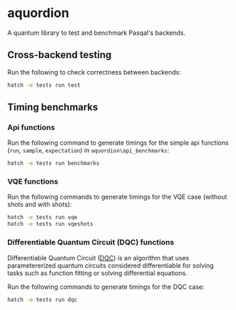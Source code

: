 # aquordion
A quantum library to test and benchmark Pasqal's backends.

## Cross-backend testing

Run the following to check correctness between backends:

```bash
hatch -e tests run test
```

## Timing benchmarks

### Api functions

Run the following command to generate timings for the simple api functions (`run`, `sample`, `expectation`) in `aquordion\api_benchmarks`:

```bash
hatch -e tests run benchmarks
```

### VQE functions

Run the following commands to generate timings for the VQE case (without shots and with shots):

```bash
hatch -e tests run vqe
hatch -e tests run vqeshots
```

### Differentiable Quantum Circuit (DQC) functions

Differentiable Quantum Circuit ([DQC](https://arxiv.org/abs/2011.10395)) is an algorithm that uses parametererized quantum circuits considered differentiable
for solving tasks such as function fitting or solving differential equations.

Run the following commands to generate timings for the DQC case:
```bash
hatch -e tests run dqc
```
